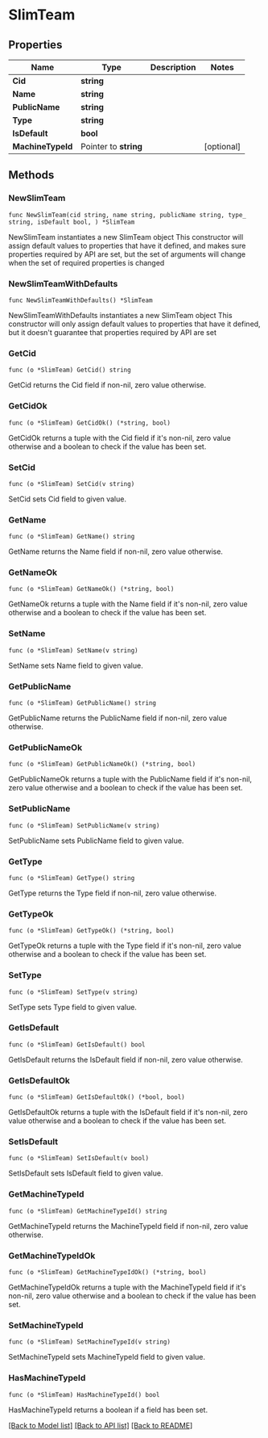 # SlimTeam

## Properties

Name | Type | Description | Notes
------------ | ------------- | ------------- | -------------
**Cid** | **string** |  | 
**Name** | **string** |  | 
**PublicName** | **string** |  | 
**Type** | **string** |  | 
**IsDefault** | **bool** |  | 
**MachineTypeId** | Pointer to **string** |  | [optional] 

## Methods

### NewSlimTeam

`func NewSlimTeam(cid string, name string, publicName string, type_ string, isDefault bool, ) *SlimTeam`

NewSlimTeam instantiates a new SlimTeam object
This constructor will assign default values to properties that have it defined,
and makes sure properties required by API are set, but the set of arguments
will change when the set of required properties is changed

### NewSlimTeamWithDefaults

`func NewSlimTeamWithDefaults() *SlimTeam`

NewSlimTeamWithDefaults instantiates a new SlimTeam object
This constructor will only assign default values to properties that have it defined,
but it doesn't guarantee that properties required by API are set

### GetCid

`func (o *SlimTeam) GetCid() string`

GetCid returns the Cid field if non-nil, zero value otherwise.

### GetCidOk

`func (o *SlimTeam) GetCidOk() (*string, bool)`

GetCidOk returns a tuple with the Cid field if it's non-nil, zero value otherwise
and a boolean to check if the value has been set.

### SetCid

`func (o *SlimTeam) SetCid(v string)`

SetCid sets Cid field to given value.


### GetName

`func (o *SlimTeam) GetName() string`

GetName returns the Name field if non-nil, zero value otherwise.

### GetNameOk

`func (o *SlimTeam) GetNameOk() (*string, bool)`

GetNameOk returns a tuple with the Name field if it's non-nil, zero value otherwise
and a boolean to check if the value has been set.

### SetName

`func (o *SlimTeam) SetName(v string)`

SetName sets Name field to given value.


### GetPublicName

`func (o *SlimTeam) GetPublicName() string`

GetPublicName returns the PublicName field if non-nil, zero value otherwise.

### GetPublicNameOk

`func (o *SlimTeam) GetPublicNameOk() (*string, bool)`

GetPublicNameOk returns a tuple with the PublicName field if it's non-nil, zero value otherwise
and a boolean to check if the value has been set.

### SetPublicName

`func (o *SlimTeam) SetPublicName(v string)`

SetPublicName sets PublicName field to given value.


### GetType

`func (o *SlimTeam) GetType() string`

GetType returns the Type field if non-nil, zero value otherwise.

### GetTypeOk

`func (o *SlimTeam) GetTypeOk() (*string, bool)`

GetTypeOk returns a tuple with the Type field if it's non-nil, zero value otherwise
and a boolean to check if the value has been set.

### SetType

`func (o *SlimTeam) SetType(v string)`

SetType sets Type field to given value.


### GetIsDefault

`func (o *SlimTeam) GetIsDefault() bool`

GetIsDefault returns the IsDefault field if non-nil, zero value otherwise.

### GetIsDefaultOk

`func (o *SlimTeam) GetIsDefaultOk() (*bool, bool)`

GetIsDefaultOk returns a tuple with the IsDefault field if it's non-nil, zero value otherwise
and a boolean to check if the value has been set.

### SetIsDefault

`func (o *SlimTeam) SetIsDefault(v bool)`

SetIsDefault sets IsDefault field to given value.


### GetMachineTypeId

`func (o *SlimTeam) GetMachineTypeId() string`

GetMachineTypeId returns the MachineTypeId field if non-nil, zero value otherwise.

### GetMachineTypeIdOk

`func (o *SlimTeam) GetMachineTypeIdOk() (*string, bool)`

GetMachineTypeIdOk returns a tuple with the MachineTypeId field if it's non-nil, zero value otherwise
and a boolean to check if the value has been set.

### SetMachineTypeId

`func (o *SlimTeam) SetMachineTypeId(v string)`

SetMachineTypeId sets MachineTypeId field to given value.

### HasMachineTypeId

`func (o *SlimTeam) HasMachineTypeId() bool`

HasMachineTypeId returns a boolean if a field has been set.


[[Back to Model list]](../README.md#documentation-for-models) [[Back to API list]](../README.md#documentation-for-api-endpoints) [[Back to README]](../README.md)


